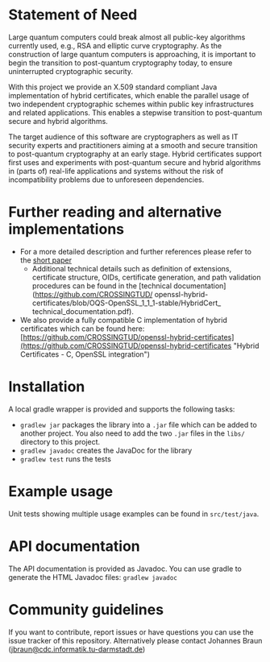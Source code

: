 # Statement of Need

Large quantum computers could break almost all public-key algorithms currently used, e.g., RSA and elliptic curve cryptography. As the construction of large quantum computers is approaching, it is important to begin the transition to post-quantum cryptography today, to ensure uninterrupted cryptographic security. 

With this project we provide an X.509 standard compliant Java implementation of hybrid certificates, which enable the parallel usage of two independent cryptographic schemes within public key infrastructures and related applications. This enables a stepwise transition to post-quantum secure and hybrid algorithms.

The target audience of this software are cryptographers as well as IT security experts and practitioners aiming at a smooth and secure transition to post-quantum cryptography at an early stage. Hybrid certificates support first uses and experiments with post-quantum secure and hybrid algorithms in (parts of) real-life applications and systems without the risk of incompatibility problems due to unforeseen dependencies.

# Further reading and alternative implementations
  - For a more detailed description and further references please refer to the [short paper](paper.md) 
	- Additional technical details such as definition of extensions, certificate structure, OIDs, certificate generation, and path validation procedures can be found in the [technical documentation] (https://github.com/CROSSINGTUD/
openssl-hybrid-certificates/blob/OQS-OpenSSL_1_1_1-stable/HybridCert_
technical_documentation.pdf).
  - We also provide a fully compatible C implementation of hybrid certificates which can be found here: [https://github.com/CROSSINGTUD/openssl-hybrid-certificates](https://github.com/CROSSINGTUD/openssl-hybrid-certificates "Hybrid Certificates - C, OpenSSL integration")


# Installation

A local gradle wrapper is provided and supports the following tasks:
  - `gradlew jar` packages the library into a `.jar` file which can be added to another project. You also need to add the two `.jar` files in the `libs/` directory to this project.
  - `gradlew javadoc` creates the JavaDoc for the library
  - `gradlew test` runs the tests

# Example usage

Unit tests showing multiple usage examples can be found in `src/test/java`.

# API documentation

The API documentation is provided as Javadoc.
You can use gradle to generate the HTML Javadoc files: `gradlew javadoc`

# Community guidelines

If you want to contribute, report issues or have questions you can use the issue tracker of this repository.
Alternatively please contact Johannes Braun ([jbraun@cdc.informatik.tu-darmstadt.de](mailto:jbraun@cdc.informatik.tu-darmstadt.de))
